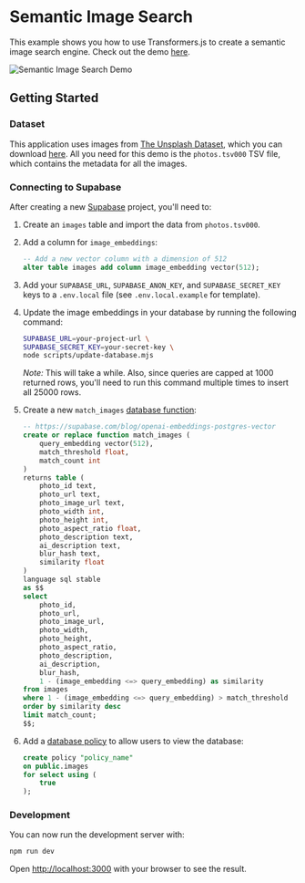 
# Semantic Image Search

This example shows you how to use Transformers.js to create a semantic image search engine. Check out the demo [here](https://huggingface.co/spaces/Xenova/semantic-image-search).

![Semantic Image Search Demo](https://huggingface.co/datasets/Xenova/transformers.js-docs/resolve/main/semantic-image-search-min.png)

## Getting Started

### Dataset
This application uses images from [The Unsplash Dataset](https://github.com/unsplash/datasets), which you can download [here](https://unsplash.com/data/lite/latest). All you need for this demo is the `photos.tsv000` TSV file, which contains the metadata for all the images.


### Connecting to Supabase

After creating a new [Supabase](https://supabase.com/) project, you'll need to:

1. Create an `images` table and import the data from `photos.tsv000`. 

2. Add a column for `image_embeddings`:

    ```sql
    -- Add a new vector column with a dimension of 512
    alter table images add column image_embedding vector(512);
    ```

3. Add your `SUPABASE_URL`, `SUPABASE_ANON_KEY`, and `SUPABASE_SECRET_KEY` keys to a `.env.local` file (see `.env.local.example` for template).

4. Update the image embeddings in your database by running the following command:
    ```bash
    SUPABASE_URL=your-project-url \
    SUPABASE_SECRET_KEY=your-secret-key \
    node scripts/update-database.mjs
    ```

    *Note:* This will take a while. Also, since queries are capped at 1000 returned rows, you'll need to run this command multiple times to insert all 25000 rows.

5. Create a new `match_images` [database function](https://supabase.com/docs/guides/database/functions):

    ```sql
    -- https://supabase.com/blog/openai-embeddings-postgres-vector
    create or replace function match_images (
        query_embedding vector(512),
        match_threshold float,
        match_count int
    )
    returns table (
        photo_id text,
        photo_url text,
        photo_image_url text,
        photo_width int,
        photo_height int,
        photo_aspect_ratio float,
        photo_description text,
        ai_description text,
        blur_hash text,
        similarity float
    )
    language sql stable
    as $$
    select
        photo_id,
        photo_url,
        photo_image_url,
        photo_width,
        photo_height,
        photo_aspect_ratio,
        photo_description,
        ai_description,
        blur_hash,
        1 - (image_embedding <=> query_embedding) as similarity
    from images
    where 1 - (image_embedding <=> query_embedding) > match_threshold
    order by similarity desc
    limit match_count;
    $$;
    ```

5. Add a [database policy](https://supabase.com/docs/guides/auth/row-level-security#policies) to allow users to view the database:

    ```sql
    create policy "policy_name"
    on public.images
    for select using (
        true
    );
    ```

### Development

You can now run the development server with:

```bash
npm run dev
```

Open [http://localhost:3000](http://localhost:3000) with your browser to see the result.
